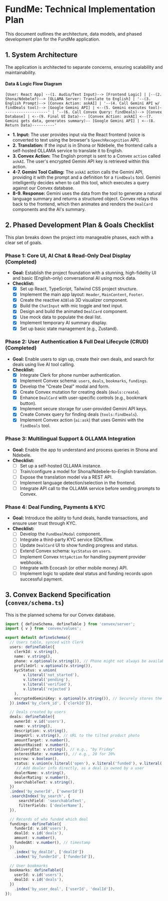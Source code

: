 # FundMe: Technical Implementation Plan

This document outlines the architecture, data models, and phased development plan for the FundMe application.

## 1. System Architecture

The application is architected to separate concerns, ensuring scalability and maintainability.

#### **Data & Logic Flow Diagram**

`
[User: React App] --(1. Audio/Text Input)--> [Frontend Logic]
       |
       |--(2. Shona/Ndebele?)--> [OLLAMA Server: Translate to English]
       |
       '--(3. English Prompt)--> [Convex Action: askAI]
                                     |
                                     '--(4. Call Gemini API w/ findDeals tool)--> [Google Gemini API]
                                                                                      |
                                     <--(5. Gemini executes tool)--------------------'
                                     |
                                     '--(6. Call Convex Query: findDeals)--> [Convex Database]
                                     |
      <--(9. Final UI Data)--- [Convex Action: askAI] <--(7. Gemini gets data, generates summary)-- [Google Gemini API]
                                     |
      <--(8. Return Data)----------'
`

*   **1. Input:** The user provides input via the React frontend (voice is converted to text using the browser's `SpeechRecognition` API).
*   **2. Translation:** If the input is in Shona or Ndebele, the frontend calls a self-hosted OLLAMA service to translate it to English.
*   **3. Convex Action:** The English prompt is sent to a Convex `action` called `askAI`. The user's encrypted Gemini API key is retrieved within this action.
*   **4-7. Gemini Tool Calling:** The `askAI` action calls the Gemini API, providing it with the prompt and a definition for a `findDeals` tool. Gemini intelligently decides when to call this tool, which executes a query against our Convex database.
*   **8-9. Response:** Gemini uses the data from the tool to generate a natural language summary and returns a structured object. Convex relays this back to the frontend, which then animates and renders the `DealCard` components and the AI's summary.

## 2. Phased Development Plan & Goals Checklist

This plan breaks down the project into manageable phases, each with a clear set of goals.

### Phase 1: Core UI, AI Chat & Read-Only Deal Display (Completed)
*   **Goal:** Establish the project foundation with a stunning, high-fidelity UI and basic (English-only) conversational AI using mock data.
*   **Checklist:**
    - [x] Set up React, TypeScript, Tailwind CSS project structure.
    - [x] Implement the main app layout: `Header`, `MainContent`, `Footer`.
    - [x] Create the reactive `AIBlob` 3D visualizer component.
    - [x] Build the `ChatInput` with mic toggle and text input.
    - [x] Design and build the animated `DealCard` component.
    - [x] Use mock data to populate the deal list.
    - [x] Implement temporary AI summary display.
    - [x] Set up basic state management (e.g., Zustand).

### Phase 2: User Authentication & Full Deal Lifecycle (CRUD) (Completed)
*   **Goal:** Enable users to sign up, create their own deals, and search for deals using live AI tool calling.
*   **Checklist:**
    - [x] Integrate Clerk for phone number authentication.
    - [x] Implement Convex schema: `users`, `deals`, `bookmarks`, `fundings`.
    - [x] Develop the "Create Deal" modal and form.
    - [x] Create Convex mutation for creating deals (`deals:create`).
    - [x] Enhance `DealCard` with user-specific controls (e.g., bookmark button).
    - [x] Implement secure storage for user-provided Gemini API keys.
    - [x] Create Convex query for finding deals (`tools:findDeals`).
    - [x] Implement Convex action (`ai:ask`) that uses Gemini with the `findDeals` tool.

### Phase 3: Multilingual Support & OLLAMA Integration
*   **Goal:** Enable the app to understand and process queries in Shona and Ndebele.
*   **Checklist:**
    - [ ] Set up a self-hosted OLLAMA instance.
    - [ ] Train/configure a model for Shona/Ndebele-to-English translation.
    - [ ] Expose the translation model via a REST API.
    - [ ] Implement language detection/selection in the frontend.
    - [ ] Integrate API call to the OLLAMA service before sending prompts to Convex.

### Phase 4: Deal Funding, Payments & KYC
*   **Goal:** Introduce the ability to fund deals, handle transactions, and ensure user trust through KYC.
*   **Checklist:**
    - [ ] Develop the `FundDealModal` component.
    - [ ] Integrate a third-party KYC service SDK/flow.
    - [ ] Update `DealCard` UI to show funding progress and status.
    - [ ] Extend Convex schema: `kycStatus` on `users`.
    - [ ] Implement Convex `httpAction` for handling payment provider webhooks.
    - [ ] Integrate with Ecocash (or other mobile money) API.
    - [ ] Implement logic to update deal status and funding records upon successful payment.

## 3. Convex Backend Specification (`convex/schema.ts`)

This is the planned schema for our Convex database.

```typescript
import { defineSchema, defineTable } from 'convex/server';
import { v } from 'convex/values';

export default defineSchema({
  // Users table, synced with Clerk
  users: defineTable({
    clerkId: v.string(),
    name: v.string(),
    phone: v.optional(v.string()), // Phone might not always be available
    profileUrl: v.optional(v.string()),
    kycStatus: v.union(
        v.literal('not_started'), 
        v.literal('pending'), 
        v.literal('verified'), 
        v.literal('rejected')
    ),
    encryptedGeminiKey: v.optional(v.string()), // Securely stores the user's Gemini API key
  }).index('by_clerk_id', ['clerkId']),

  // Deals created by users
  deals: defineTable({
    ownerId: v.id('users'),
    name: v.string(),
    description: v.string(),
    imageUrl: v.string(), // URL to the tilted product photo
    amountTarget: v.number(),
    amountRaised: v.number(),
    deliveryEta: v.string(), // e.g., "by Friday"
    interestRate: v.number(), // e.g., 20 for 20%
    escrow: v.boolean(),
    status: v.union(v.literal('open'), v.literal('funded'), v.literal('completed'), v.literal('cancelled')),
     // Add dealer info directly, as a deal is owned by a user
    dealerName: v.string(),
    dealerRating: v.number(),
    searchableText: v.string(),
  })
  .index('by_ownerId', ['ownerId'])
  .searchIndex('by_search', {
      searchField: 'searchableText',
      filterFields: ['dealerName'],
  }),

  // Records of who funded which deal
  fundings: defineTable({
    funderId: v.id('users'),
    dealId: v.id('deals'),
    amount: v.number(),
    fundedAt: v.number(), // timestamp
  })
    .index('by_dealId', ['dealId'])
    .index('by_funderId', ['funderId']),

  // User bookmarks
  bookmarks: defineTable({
    userId: v.id('users'),
    dealId: v.id('deals'),
  })
    .index('by_user_deal', ['userId', 'dealId']),
});
```